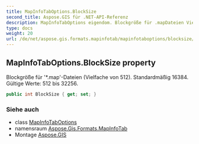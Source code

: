 ```yaml
---
title: MapInfoTabOptions.BlockSize
second_title: Aspose.GIS für .NET-API-Referenz
description: MapInfoTabOptions eigendom. Blockgröße für .mapDateien Vielfache von 512. Standardmäßig 16384. Gültige Werte 512 bis 32256.
type: docs
weight: 20
url: /de/net/aspose.gis.formats.mapinfotab/mapinfotaboptions/blocksize/
---
```

## MapInfoTabOptions.BlockSize property

Blockgröße für '*.map'-Dateien (Vielfache von 512). Standardmäßig 16384. Gültige Werte: 512 bis 32256.

```csharp
public int BlockSize { get; set; }
```

### Siehe auch

* class [MapInfoTabOptions](../)
* namensraum [Aspose.Gis.Formats.MapInfoTab](../../mapinfotaboptions/)
* Montage [Aspose.GIS](../../../)


